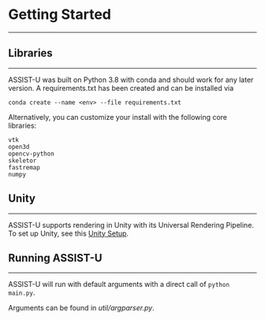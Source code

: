 # Getting Started

--- 

## Libraries

---

ASSIST-U was built on Python 3.8 with conda and should work for any later version. 
A requirements.txt has been created and can be installed via 

```conda create --name <env> --file requirements.txt```

Alternatively, you can customize your install with the following core libraries:

```
vtk 
open3d
opencv-python
skeletor
fastremap
numpy
```



## Unity

---

ASSIST-U supports rendering in Unity with its Universal Rendering Pipeline. To set up Unity, see this [Unity Setup](./unity_setup.md).



## Running ASSIST-U

---

ASSIST-U will run with default arguments with a direct call of `python main.py`. 

Arguments can be found in _util/argparser.py_.

